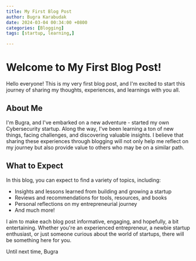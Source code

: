 ```yaml
---
title: My First Blog Post
author: Bugra Karabudak
date: 2024-03-04 00:34:00 +0800
categories: [Blogging]
tags: [startup, learning,]

---
```


# Welcome to My First Blog Post!

Hello everyone! This is my very first blog post, and I'm excited to start this journey of sharing my thoughts, experiences, and learnings with you all.

## About Me

I'm Bugra, and I've embarked on a new adventure - started my own Cybersecurity startup. Along the way, I've been learning a ton of new things, facing challenges, and discovering valuable insights. I believe that sharing these experiences through blogging will not only help me reflect on my journey but also provide value to others who may be on a similar path.

## What to Expect

In this blog, you can expect to find a variety of topics, including:

- Insights and lessons learned from building and growing a startup
- Reviews and recommendations for tools, resources, and books
- Personal reflections on my entrepreneurial journey
- And much more!

I aim to make each blog post informative, engaging, and hopefully, a bit entertaining. Whether you're an experienced entrepreneur, a newbie startup enthusiast, or just someone curious about the world of startups, there will be something here for you.

Until next time,
Bugra 
